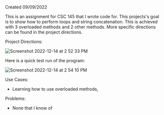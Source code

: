 Created 09/09/2022

This is an assignment for CSC 145 that I wrote code for. This projects's goal is to show how to perform loops and string concatenation. This is achieved with 3 overloaded methods and 2 other methods. More specific directions can be found in the project directions.

Project Directions:

![Screenshot 2022-12-14 at 2 52 33 PM](https://user-images.githubusercontent.com/104415326/207711444-1f32ebe3-6b98-42bd-bcad-3ff6fbbae80b.jpg)

Here is a quick test run of the program:

![Screenshot 2022-12-14 at 2 54 10 PM](https://user-images.githubusercontent.com/104415326/207711663-6f0bd428-bc3e-43fe-bba1-1b0d567866cd.jpg)

Use Cases:

 - Learning how to use overloaded methods, 

Problems:

 - None that I know of
